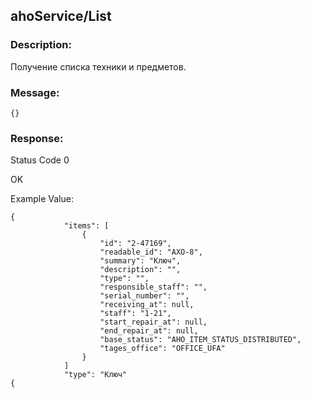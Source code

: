 ## ahoService/List

### Description:
Получение списка техники и предметов.

### Message:
```
{}
```
### Response:

Status Code 0

OK

Example Value:

```
{
            "items": [
                {
                    "id": "2-47169",
                    "readable_id": "AXO-8",
                    "summary": "Ключ",
                    "description": "",
                    "type": "",
                    "responsible_staff": "",
                    "serial_number": "",
                    "receiving_at": null,
                    "staff": "1-21",
                    "start_repair_at": null,
                    "end_repair_at": null,
                    "base_status": "AHO_ITEM_STATUS_DISTRIBUTED",
                    "tages_office": "OFFICE_UFA"
                }
            ]
            "type": "Ключ"
{
```
